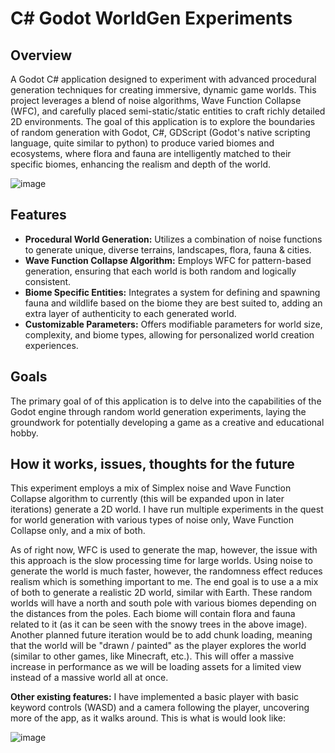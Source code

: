 # C# Godot WorldGen Experiments

<h2>Overview</h2>
<p>A Godot C# application designed to experiment with advanced procedural generation techniques for creating immersive, dynamic game worlds. This project leverages a blend of noise algorithms, Wave Function Collapse (WFC), and carefully placed semi-static/static entities to craft richly detailed 2D environments. The goal of this application is to explore the boundaries of random generation with Godot, C#, GDScript (Godot's native scripting language, quite similar to python) to produce varied biomes and ecosystems, where flora and fauna are intelligently matched to their specific biomes, enhancing the realism and depth of the world.</p>

![image](https://github.com/codeSmithDave/C-Sharp-Godot-WorldGen-Experiments/assets/29952471/6e24b7e8-c988-4806-b14a-10923f4407bb)


<h2>Features</h2>
<ul>
 <li><b>Procedural World Generation:</b> Utilizes a combination of noise functions to generate unique, diverse terrains, landscapes, flora, fauna & cities.</li>
 <li><b>Wave Function Collapse Algorithm:</b> Employs WFC for pattern-based generation, ensuring that each world is both random and logically consistent.</li>
 <li><b>Biome Specific Entities:</b> Integrates a system for defining and spawning fauna and wildlife based on the biome they are best suited to, adding an extra layer of authenticity to each generated world.</li>
 <li><b>Customizable Parameters:</b> Offers modifiable parameters for world size, complexity, and biome types, allowing for personalized world creation experiences.</li>
</ul>

<h2>Goals</h2>
<p>The primary goal of of this application is to delve into the capabilities of the Godot engine through random world generation experiments, laying the groundwork for potentially developing a game as a creative and educational hobby.</p>

<h2>How it works, issues, thoughts for the future</h2>
<p>This experiment employs a mix of Simplex noise and Wave Function Collapse algorithm to currently (this will be expanded upon in later iterations) generate a 2D world. I have run multiple experiments in the quest for world generation with various types of noise only, Wave Function Collapse only, and a mix of both.

As of right now, WFC is used to generate the map, however, the issue with this approach is the slow processing time for large worlds. Using noise to generate the world is much faster, however, the randomness effect reduces realism which is something important to me. The end goal is to use a a mix of both to generate a realistic 2D world, similar with Earth. These random worlds will have a north and south pole with various biomes depending on the distances from the poles. Each biome will contain flora and fauna related to it (as it can be seen with the snowy trees in the above image). Another planned future iteration would be to add chunk loading, meaning that the world will be "drawn / painted" as the player explores the world (similar to other games, like Minecraft, etc.). This will offer a massive increase in performance as we will be loading assets for a limited view instead of a massive world all at once.

**Other existing features:**
I have implemented a basic player with basic keyword controls (WASD) and a camera following the player, uncovering more of the app, as it walks around. This is what is would look like:</p>
![image](https://github.com/codeSmithDave/C-Sharp-Godot-WorldGen-Experiments/assets/29952471/72b73d3f-41b5-457d-b186-59553c039648)

